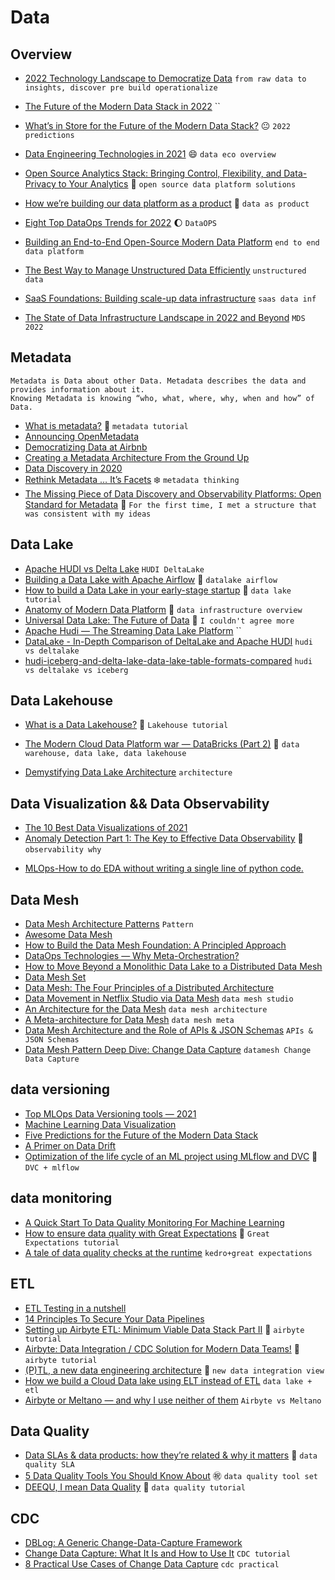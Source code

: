 # Data

## Overview
+ [2022 Technology Landscape to Democratize Data](https://modern-cdo.medium.com/2022-technology-landscape-to-democratize-data-272b8228b6cb) `from raw data to insights, discover pre build operationalize`
+ [The Future of the Modern Data Stack in 2022](https://medium.com/towards-data-science/the-future-of-the-modern-data-stack-in-2022-4f4c91bb778f) ``

+ [What’s in Store for the Future of the Modern Data Stack?](https://towardsdatascience.com/the-future-of-the-modern-data-stack-2de175b3c809) :neutral_face: `2022 predictions`
+ [Data Engineering Technologies in 2021](https://techninjahere.medium.com/data-engineering-technologies-fa886398d24e) :smile: `data eco overview`
+ [Open Source Analytics Stack: Bringing Control, Flexibility, and Data-Privacy to Your Analytics](https://rudderstack.medium.com/open-source-analytics-stack-bringing-control-flexibility-and-data-privacy-to-your-analytics-d90d4f22c08c) :grapes: `open source data platform solutions`
+ [How we’re building our data platform as a product](https://medium.com/stuart-engineering/how-were-building-our-data-platform-as-a-product-f89142b6547f) :cherries: `data as product`
+ [Eight Top DataOps Trends for 2022](https://medium.com/data-ops/eight-top-dataops-trends-for-2022-727817fe08bc) :waxing_gibbous_moon: `DataOPS`
+ [Building an End-to-End Open-Source Modern Data Platform](https://towardsdatascience.com/building-an-end-to-end-open-source-modern-data-platform-c906be2f31bd) `end to end data platform`
+ [The Best Way to Manage Unstructured Data Efficiently](https://towardsdatascience.com/the-best-way-to-manage-unstructured-data-efficiently-b54dda2c24) `unstructured data`
+ [SaaS Foundations: Building scale-up data infrastructure](https://medium.com/dawn-capital/saas-foundations-building-scale-up-data-infrastructure-25104954d32a) `saas data inf`
+ [The State of Data Infrastructure Landscape in 2022 and Beyond](https://medium.com/event-driven-utopia/the-state-of-data-infrastructure-landscape-in-2022-and-beyond-c57b9f85505c) `MDS 2022`

## Metadata
```
Metadata is Data about other Data. Metadata describes the data and provides information about it. 
Knowing Metadata is knowing “who, what, where, why, when and how” of Data.

```
+ [What is metadata?](https://towardsdatascience.com/what-is-metadata-800403c0767b) :crown: `metadata tutorial`
+ [Announcing OpenMetadata](https://blog.open-metadata.org/announcing-openmetadata-20399b816e60)
+ [Democratizing Data at Airbnb](https://medium.com/airbnb-engineering/democratizing-data-at-airbnb-852d76c51770)
+ [Creating a Metadata Architecture From the Ground Up](https://medium.com/quintoandar-tech-blog/creating-a-metadata-architecture-from-the-ground-up-ff05707ce630)
+ [Data Discovery in 2020](https://medium.com/bigeye/data-discovery-in-2020-8c85eed328bb)
+ [Rethink Metadata … It’s Facets](https://medium.com/@mcdeepak/rethink-metadata-its-facets-f02fffa7a7a1) :snowflake: `metadata thinking`
+ [The Missing Piece of Data Discovery and Observability Platforms: Open Standard for Metadata](https://towardsdatascience.com/the-missing-piece-of-data-discovery-and-observability-platforms-open-standard-for-metadata-37dac2d0503) :tangerine: `For the first time, I met a structure that was consistent with my ideas`

## Data Lake
+ [Apache HUDI vs Delta Lake](https://medium.com/swlh/apache-hudi-vs-delta-lake-295c019fe3c5) `HUDI DeltaLake`
+ [Building a Data Lake with Apache Airflow](https://garystafford.medium.com/building-a-data-lake-with-apache-airflow-b48bd953c2b) :speedboat: `datalake airflow`
+ [How to build a Data Lake in your early-stage startup](https://medium.com/pier-stories/how-to-build-a-data-lake-in-your-early-stage-startup-f9a72136591c) :ocean: `data lake tutorial`
+ [Anatomy of Modern Data Platform](https://hnandrey.medium.com/anatomy-of-modern-data-platform-ce1a06f1eadd) :hamburger: `data infrastructure overview`
+ [Universal Data Lake: The Future of Data](https://medium.com/code-contour-by-bfa/universal-data-lake-the-future-of-data-6e058b066730) :minibus: `I couldn't agree more`
+ [Apache Hudi — The Streaming Data Lake Platform](https://medium.com/apache-hudi-blogs/apache-hudi-the-streaming-data-lake-platform-5964468678a4) ``
+ [DataLake - In-Depth Comparison of DeltaLake and Apache HUDI](https://www.linkedin.com/pulse/datalake-in-depth-comparison-deltalake-apache-hudi-tanu-dua/) `hudi vs deltalake`
+ [hudi-iceberg-and-delta-lake-data-lake-table-formats-compared](https://lakefs.io/hudi-iceberg-and-delta-lake-data-lake-table-formats-compared/) `hudi vs deltalake vs iceberg`
## Data Lakehouse
+ [What is a Data Lakehouse?](https://medium.com/geekculture/what-is-a-data-lakehouse-2f7407ea1039) :necktie: `Lakehouse tutorial`

+ [The Modern Cloud Data Platform war — DataBricks (Part 2)](https://medium.com/data-arena/the-modern-cloud-data-platform-war-databricks-part-2-36adcd3f3aaf) :santa: `data warehouse, data lake, data lakehouse`
+ [Demystifying Data Lake Architecture](https://medium.com/@rpradeepmenon/demystifying-data-lake-architecture-30cf4ac8aa07) `architecture`
## Data Visualization && Data Observability
- [The 10 Best Data Visualizations of 2021](https://towardsdatascience.com/the-10-best-data-visualizations-of-2021-fec4c5cf6cdb)
- [Anomaly Detection Part 1: The Key to Effective Data Observability](https://medium.com/bigeye/anomaly-detection-part-1-the-key-to-effective-data-observability-227e987ea1ec) :hamburger: `observability why`
+ [MLOps-How to do EDA without writing a single line of python code.](https://medium.com/analytics-vidhya/mlops-how-to-do-eda-without-writing-a-single-line-of-python-code-634d95a02367)
## Data Mesh
+ [Data Mesh Architecture Patterns](https://towardsdatascience.com/data-mesh-architecture-patterns-98cc1014f251) `Pattern`
+ [Awesome Data Mesh](https://github.com/JacekMajchrzak/awesome-datamesh)
+ [How to Build the Data Mesh Foundation: A Principled Approach](https://www.confluent.io/events/kafka-summit-europe-2021/how-to-build-the-data-mesh-foundation-a-principled-approach/)
+ [DataOps Technologies — Why Meta-Orchestration?](https://medium.com/technexthere/dataops-technologies-part-1-2021-d6fd59a76896)
+ [How to Move Beyond a Monolithic Data Lake to a Distributed Data Mesh](https://martinfowler.com/articles/data-monolith-to-mesh.html)
+ [Data Mesh Set](https://datameshlearning.substack.com/p/favorites)
+ [Data Mesh: The Four Principles of a Distributed Architecture](https://medium.datadriveninvestor.com/data-mesh-the-four-principles-of-a-distributed-architecture-59514eba1e52)
+ [Data Movement in Netflix Studio via Data Mesh](https://netflixtechblog.com/data-movement-in-netflix-studio-via-data-mesh-3fddcceb1059) `data mesh studio`
+ [An Architecture for the Data Mesh](https://towardsdatascience.com/an-architecture-for-the-data-mesh-32ff4a15f16f) `data mesh architecture`
+ [A Meta-architecture for Data Mesh](https://qulia.medium.com/a-meta-architecture-for-data-mesh-b89866189c54)  `data mesh meta`
+ [Data Mesh Architecture and the Role of APIs & JSON Schemas](https://towardsdatascience.com/data-mesh-architecture-and-the-role-of-apis-json-schemas-3dc616650960) `APIs & JSON Schemas`
+ [Data Mesh Pattern Deep Dive: Change Data Capture](https://towardsdatascience.com/data-mesh-pattern-deep-dive-change-data-capture-eb3090178c34) `datamesh Change Data Capture`
## data versioning
+ [Top MLOps Data Versioning tools — 2021](https://techninjahere.medium.com/top-mlops-data-versoning-tools-2021-6e7df7164260)
+ [Machine Learning Data Visualization](https://towardsdatascience.com/machine-learning-data-visualization-4c386fe3d971)
+ [Five Predictions for the Future of the Modern Data Stack](https://medium.com/@jordan_88855/five-predictions-for-the-future-of-the-modern-data-stack-435b4e911413)
+ [A Primer on Data Drift](https://medium.com/data-from-the-trenches/a-primer-on-data-drift-18789ef252a6)
+ [Optimization of the life cycle of an ML project using MLflow and DVC](https://medium.com/@haythemtellili/optimization-of-the-life-cycle-of-an-ml-project-using-mlflow-and-dvc-646553985ca0) :blue_book: `DVC + mlflow`


## data monitoring
+ [A Quick Start To Data Quality Monitoring For Machine Learning](https://towardsdatascience.com/a-quickstart-guideto-high-quality-data-4112ee8c498b)
+ [How to ensure data quality with Great Expectations](https://medium.com/snowflake/how-to-ensure-data-quality-with-great-expectations-271e3ca8b4b9) :pig: `Great Expectations tutorial`
+ [A tale of data quality checks at the runtime](https://medium.com/@chaurasiavidit/a-tale-of-data-quality-checks-at-the-runtime-d5937e20057b) `kedro+great expectations`

## ETL
+ [ETL Testing in a nutshell](https://medium.com/engineered-publicis-sapient/etl-testing-in-a-nutshell-4c9d4ca35ccb)
+ [14 Principles To Secure Your Data Pipelines](https://denyslinkov.medium.com/14-principles-to-secure-your-data-pipelines-2198a21e9bc0)
+ [Setting up Airbyte ETL: Minimum Viable Data Stack Part II](https://medium.com/codex/setting-up-airbyte-etl-minimum-viable-data-stack-part-ii-c5f8bbfb406d) :art: `airbyte tutorial`
+ [Airbyte: Data Integration / CDC Solution for Modern Data Teams!](https://jlgjosue.medium.com/airbyte-the-data-integration-cdc-solution-for-modern-data-teams-2fb0557ebeab) :guitar: `airbyte tutorial`
+ [(P)TL, a new data engineering architecture](https://medium.com/@dragos.c/p-tl-a-new-data-engineering-arhitecture-1dee8b7a84c0) :sparkler: `new data integration view`
+ [How we build a Cloud Data lake using ELT instead of ETL](https://jomach.medium.com/how-we-build-a-cloud-data-lake-using-elt-instead-of-etl-c05c076001e0) `data lake + etl`
+ [Airbyte or Meltano — and why I use neither of them](https://gitznik.medium.com/airbyte-or-meltano-and-why-i-use-neither-of-them-4dcfcfafb86a) `Airbyte vs Meltano`
## Data Quality 
+ [Data SLAs & data products: how they’re related & why it matters](https://medium.com/databand-ai/data-slas-data-products-how-theyre-related-why-it-matters-5a79f8e9dba8) :dog: `data quality SLA`
+ [5 Data Quality Tools You Should Know About](https://betterprogramming.pub/5-data-quality-tools-you-should-know-about-dacc38aa6ba8) :congratulations: `data quality tool set`
+ [DEEQU, I mean Data Quality](https://ajithshetty28.medium.com/deequ-i-mean-data-quality-a0e6c048469d) :train2: `data quality tutorial`

## CDC
+ [DBLog: A Generic Change-Data-Capture Framework](https://netflixtechblog.com/dblog-a-generic-change-data-capture-framework-69351fb9099b)
+ [Change Data Capture: What It Is and How to Use It](https://rockset.com/blog/change-data-capture-what-it-is-and-how-to-use-it/) `CDC tutorial`
+ [8 Practical Use Cases of Change Data Capture](https://medium.com/event-driven-utopia/8-practical-use-cases-of-change-data-capture-8f059da4c3b7) `cdc practical`